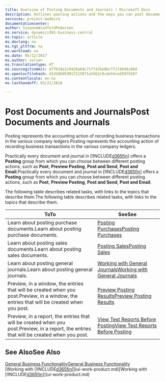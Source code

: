 ```yaml
---
title: Overview of Posting Documents and Journals | Microsoft Docs
description: Outlines posting actions and the ways you can post documents and journals.
services: project-madeira
documentationcenter: 
author: SusanneWindfeldPedersen
ms.service: dynamics365-business-central
ms.topic: article
ms.devlang: na
ms.tgt_pltfrm: na
ms.workload: na
ms.date: 05/12/2017
ms.author: solsen
ms.translationtype: HT
ms.sourcegitcommit: d7fb34e1c9428a64c71ff47be8bcff174649c00d
ms.openlocfilehash: d1d10605991f215971a5562c9cde54ced59f9107
ms.contentlocale: en-nz
ms.lasthandoff: 03/22/2018

---
```

# <a name="post-documents-and-journals"></a><span data-ttu-id="8c240-103">Post Documents and Journals</span><span class="sxs-lookup"><span data-stu-id="8c240-103">Post Documents and Journals</span></span>
<span data-ttu-id="8c240-104">Posting represents the accounting action of recording business transactions in the various company ledgers.</span><span class="sxs-lookup"><span data-stu-id="8c240-104">Posting represents the accounting action of recording business transactions in the various company ledgers.</span></span>

<span data-ttu-id="8c240-105">Practically every document and journal in [!INCLUDE[d365fin](includes/d365fin_md.md)] offers a **Posting** group from which you can choose between different posting actions, such as **Post**, **Preview Posting**, **Post and Send**, **Post and Email**.</span><span class="sxs-lookup"><span data-stu-id="8c240-105">Practically every document and journal in [!INCLUDE[d365fin](includes/d365fin_md.md)] offers a **Posting** group from which you can choose between different posting actions, such as **Post**, **Preview Posting**, **Post and Send**, **Post and Email**.</span></span>

<span data-ttu-id="8c240-106">The following table describes related tasks, with links to the topics that describe them.</span><span class="sxs-lookup"><span data-stu-id="8c240-106">The following table describes related tasks, with links to the topics that describe them.</span></span>

| <span data-ttu-id="8c240-107">To</span><span class="sxs-lookup"><span data-stu-id="8c240-107">To</span></span> | <span data-ttu-id="8c240-108">See</span><span class="sxs-lookup"><span data-stu-id="8c240-108">See</span></span> |
| --- | --- |
| <span data-ttu-id="8c240-109">Learn about posting purchase documents.</span><span class="sxs-lookup"><span data-stu-id="8c240-109">Learn about posting purchase documents.</span></span> |[<span data-ttu-id="8c240-110">Posting Purchases</span><span class="sxs-lookup"><span data-stu-id="8c240-110">Posting Purchases</span></span>](ui-post-purchases.md) |
| <span data-ttu-id="8c240-111">Learn about posting sales documents.</span><span class="sxs-lookup"><span data-stu-id="8c240-111">Learn about posting sales documents.</span></span> |[<span data-ttu-id="8c240-112">Posting Sales</span><span class="sxs-lookup"><span data-stu-id="8c240-112">Posting Sales</span></span>](ui-post-sales.md) |
| <span data-ttu-id="8c240-113">Learn about posting general journals.</span><span class="sxs-lookup"><span data-stu-id="8c240-113">Learn about posting general journals.</span></span> |[<span data-ttu-id="8c240-114">Working with General Journals</span><span class="sxs-lookup"><span data-stu-id="8c240-114">Working with General Journals</span></span>](ui-work-general-journals.md) |
| <span data-ttu-id="8c240-115">Preview, in a window, the entries that will be created when you post.</span><span class="sxs-lookup"><span data-stu-id="8c240-115">Preview, in a window, the entries that will be created when you post.</span></span> |[<span data-ttu-id="8c240-116">Preview Posting Results</span><span class="sxs-lookup"><span data-stu-id="8c240-116">Preview Posting Results</span></span>](ui-how-preview-post-results.md) |
| <span data-ttu-id="8c240-117">Preview, in a report, the entries that will be created when you post.</span><span class="sxs-lookup"><span data-stu-id="8c240-117">Preview, in a report, the entries that will be created when you post.</span></span> |[<span data-ttu-id="8c240-118">View Test Reports Before Posting</span><span class="sxs-lookup"><span data-stu-id="8c240-118">View Test Reports Before Posting</span></span>](ui-how-view-test-reports-posting.md) |

## <a name="see-also"></a><span data-ttu-id="8c240-119">See Also</span><span class="sxs-lookup"><span data-stu-id="8c240-119">See Also</span></span>
[<span data-ttu-id="8c240-120">General Business Functionality</span><span class="sxs-lookup"><span data-stu-id="8c240-120">General Business Functionality</span></span>](ui-across-business-areas.md)  
<span data-ttu-id="8c240-121">[Working with [!INCLUDE[d365fin](includes/d365fin_md.md)]](ui-work-product.md)</span><span class="sxs-lookup"><span data-stu-id="8c240-121">[Working with [!INCLUDE[d365fin](includes/d365fin_md.md)]](ui-work-product.md)</span></span>


